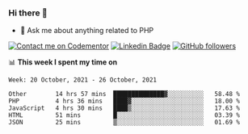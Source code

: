 ### Hi there 👋

<!--
**mustafaculban/mustafaculban** is a ✨ _special_ ✨ repository because its `README.md` (this file) appears on your GitHub profile.

Here are some ideas to get you started:

- 🌱 I’m currently learning ...
- 👯 I’m looking to collaborate on ...
- 🤔 I’m looking for help with ...
- 📫 How to reach me: ...
- 😄 Pronouns: ...
- ⚡ Fun fact: ...

-->
- 💬 Ask me about anything related to PHP

[![Contact me on Codementor](https://www.codementor.io/m-badges/karamusluk/book-session.svg)](https://www.codementor.io/@karamusluk?refer=badge)
[![Linkedin Badge](https://img.shields.io/badge/-Mustafa%20Culban-blue?style=social&logo=Linkedin&logoColor=blue&link=https://www.linkedin.com/in/mustafaculban/)](https://www.linkedin.com/in/mustafaculban/) 
[![GitHub followers](https://img.shields.io/github/followers/karamusluk?label=Follow&style=social)](https://github.com/karamusluk/?tab=follow)


📊 **This week I spent my time on**
<!--START_SECTION:waka-->
```text
Week: 20 October, 2021 - 26 October, 2021

Other        14 hrs 57 mins  ██████████████▓░░░░░░░░░░   58.48 % 
PHP          4 hrs 36 mins   ████▓░░░░░░░░░░░░░░░░░░░░   18.00 % 
JavaScript   4 hrs 30 mins   ████▒░░░░░░░░░░░░░░░░░░░░   17.63 % 
HTML         51 mins         █░░░░░░░░░░░░░░░░░░░░░░░░   03.39 % 
JSON         25 mins         ▒░░░░░░░░░░░░░░░░░░░░░░░░   01.69 % 
```
<!--END_SECTION:waka-->

